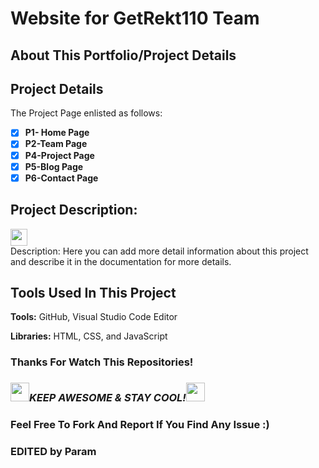 # </a>Website for GetRekt110 Team


## About This Portfolio/Project Details


## Project Details

The Project Page enlisted as follows:

- [x] **P1- Home Page**
- [x] **P2-Team Page**
- [x] **P4-Project Page**
- [x] **P5-Blog Page**
- [x] **P6-Contact Page**

## Project Description:

<img height="27" src="https://img.shields.io/badge/Level 1 - Beginner-green.svg?&style=for-the-badge&logo=TheSparksFoundation&logoColor=blue"/>

<br/>
Description: Here you can add more detail information about this project and describe it in the documentation for more details.

## Tools Used In This Project

**Tools:** GitHub, Visual Studio Code Editor

**Libraries:** HTML, CSS, and JavaScript



### Thanks For Watch This Repositories!

### <img src="https://media.giphy.com/media/WUlplcMpOCEmTGBtBW/giphy.gif" width="30"><i>KEEP AWESOME & STAY COOL!</i><img src="https://media.giphy.com/media/WUlplcMpOCEmTGBtBW/giphy.gif" width="30">

### Feel Free To Fork And Report If You Find Any Issue :)
### EDITED by Param
